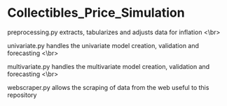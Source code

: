 # Collectibles_Price_Simulation

preprocessing.py extracts, tabularizes and adjusts data for inflation <\br>

univariate.py handles the univariate model creation, validation and forecasting <\br>

multivariate.py handles the multivariate model creation, validation and forecasting <\br>

webscraper.py allows the scraping of data from the web useful to this repository

